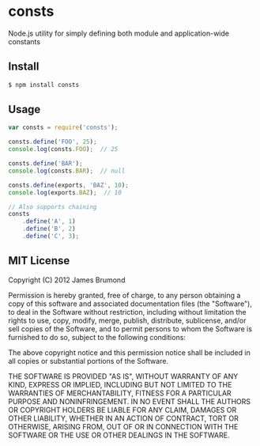 # consts

Node.js utility for simply defining both module and application-wide constants

## Install

```bash
$ npm install consts
```

## Usage

```javascript
var consts = require('consts');

consts.define('FOO', 25);
console.log(consts.FOO);  // 25

consts.define('BAR');
console.log(consts.BAR);  // null

consts.define(exports, 'BAZ', 10);
console.log(exports.BAZ);  // 10

// Also supports chaining
consts
	.define('A', 1)
	.define('B', 2)
	.define('C', 3);
```

## MIT License

Copyright (C) 2012 James Brumond

Permission is hereby granted, free of charge, to any person obtaining a copy of this software and associated documentation files (the "Software"), to deal in the Software without restriction, including without limitation the rights to use, copy, modify, merge, publish, distribute, sublicense, and/or sell copies of the Software, and to permit persons to whom the Software is furnished to do so, subject to the following conditions:

The above copyright notice and this permission notice shall be included in all copies or substantial portions of the Software.

THE SOFTWARE IS PROVIDED "AS IS", WITHOUT WARRANTY OF ANY KIND, EXPRESS OR IMPLIED, INCLUDING BUT NOT LIMITED TO THE WARRANTIES OF MERCHANTABILITY, FITNESS FOR A PARTICULAR PURPOSE AND NONINFRINGEMENT. IN NO EVENT SHALL THE AUTHORS OR COPYRIGHT HOLDERS BE LIABLE FOR ANY CLAIM, DAMAGES OR OTHER LIABILITY, WHETHER IN AN ACTION OF CONTRACT, TORT OR OTHERWISE, ARISING FROM, OUT OF OR IN CONNECTION WITH THE SOFTWARE OR THE USE OR OTHER DEALINGS IN THE SOFTWARE.

